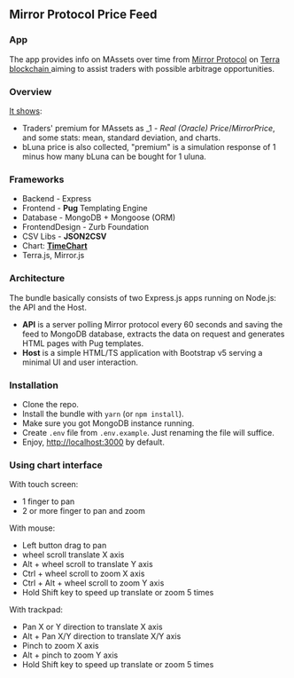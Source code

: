 ## Mirror Protocol Price Feed
### App
The app provides info on MAssets over time from [Mirror Protocol](https://mirrorprotocol.app/) on [Terra blockchain ](https://terra.money/) aiming to assist traders with possible arbitrage opportunities.

### Overview
[It shows](https://mirror.planeta.money/):
- Traders' premium for MAssets as _1 - *Real (Oracle) Price*/*MirrorPrice*, and some stats: mean, standard deviation, and charts.
- bLuna price is also collected, "premium" is a simulation response of 1 minus how many bLuna can be bought for 1 uluna.  

### Frameworks
- Backend - Express 
- Frontend - **Pug** Templating Engine
- Database - MongoDB + Mongoose (ORM)
- FrontendDesign - Zurb Foundation
- CSV Libs - **JSON2CSV**
- Chart: **[TimeChart](https://github.com/huww98/TimeChart)**
- Terra.js, Mirror.js

### Architecture
The bundle basically consists of two Express.js apps running on Node.js: the API and the Host.
- **API** is a server polling Mirror protocol every 60 seconds and saving the feed to MongoDB database, extracts the data on request and generates HTML pages with Pug templates.
- **Host** is a simple HTML/TS application with Bootstrap v5 serving a minimal UI and user interaction.

### Installation
- Clone the repo.
- Install the bundle with `yarn` (or `npm install`).
- Make sure you got MongoDB instance running.
- Create `.env` file from `.env.example`. Just renaming the file will suffice.
- Enjoy, [http://localhost:3000](http://localhost:3000) by default.

### Using chart interface
With touch screen:
* 1 finger to pan
* 2 or more finger to pan and zoom

With mouse:
* Left button drag to pan
* wheel scroll translate X axis
* Alt + wheel scroll to translate Y axis
* Ctrl + wheel scroll to zoom X axis
* Ctrl + Alt + wheel scroll to zoom Y axis
* Hold Shift key to speed up translate or zoom 5 times

With trackpad:
* Pan X or Y direction to translate X axis
* Alt + Pan X/Y direction to translate X/Y axis
* Pinch to zoom X axis
* Alt + pinch to zoom Y axis
* Hold Shift key to speed up translate or zoom 5 times
